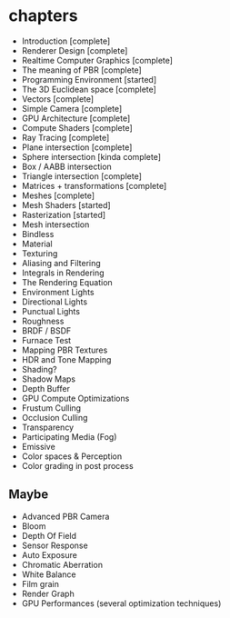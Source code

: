 # chapters

- Introduction [complete]
- Renderer Design [complete]
- Realtime Computer Graphics [complete]
- The meaning of PBR [complete]
- Programming Environment [started]
- The 3D Euclidean space [complete]
- Vectors [complete]
- Simple Camera [complete]
- GPU Architecture [complete]
- Compute Shaders [complete]
- Ray Tracing [complete]
- Plane intersection [complete]
- Sphere intersection [kinda complete]
- Box / AABB intersection
- Triangle intersection [complete]
- Matrices + transformations [complete]
- Meshes [complete]
- Mesh Shaders [started]
- Rasterization [started]
- Mesh intersection
- Bindless
- Material
- Texturing
- Aliasing and Filtering
- Integrals in Rendering
- The Rendering Equation
- Environment Lights
- Directional Lights
- Punctual Lights
- Roughness
- BRDF / BSDF
- Furnace Test
- Mapping PBR Textures
- HDR and Tone Mapping
- Shading?
- Shadow Maps
- Depth Buffer
- GPU Compute Optimizations
- Frustum Culling
- Occlusion Culling
- Transparency
- Participating Media (Fog)
- Emissive
- Color spaces & Perception
- Color grading in post process

## Maybe

- Advanced PBR Camera
- Bloom
- Depth Of Field
- Sensor Response
- Auto Exposure
- Chromatic Aberration
- White Balance
- Film grain
- Render Graph
- GPU Performances (several optimization techniques)
